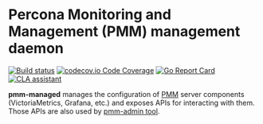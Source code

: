 # Percona Monitoring and Management (PMM) management daemon

[![Build status](https://github.com/percona/pmm/actions/workflows/main.yml/badge.svg)](https://github.com/percona/pmm/actions/workflows/main.yml)
[![codecov.io Code Coverage](https://codecov.io/gh/percona/pmm-managed/branch/main/graph/badge.svg)](https://codecov.io/github/percona/pmm-managed?branch=main)
[![Go Report Card](https://goreportcard.com/badge/github.com/percona/pmm-managed)](https://goreportcard.com/report/github.com/percona/pmm-managed)
[![CLA assistant](https://cla-assistant.percona.com/readme/badge/percona/pmm-managed)](https://cla-assistant.percona.com/percona/pmm-managed)

**pmm-managed** manages the configuration of [PMM](https://docs.percona.com/percona-monitoring-and-management/index.html)
server components (VictoriaMetrics, Grafana, etc.) and exposes APIs for interacting with them. Those APIs are also used by
[pmm-admin tool](https://github.com/percona/pmm-admin).
